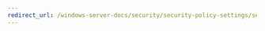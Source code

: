 ```yaml
---
redirect_url: /windows-server-docs/security/security-policy-settings/security-options/accounts-administrator-account-status.md
---
```

